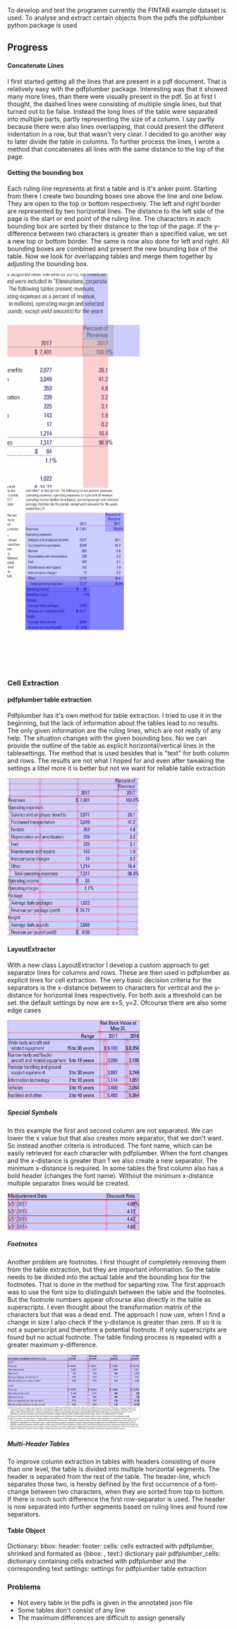 To develop and test the programm currently the FINTAB example dataset is used. To analyse and extract certain objects from the pdfs the pdfplumber python package is used

## Progress

#### Concatenate Lines
I first started getting all the lines that are present in a pdf document. That is relatively easy with the pdfplumber package. Interesting was that it showed many more lines, than there were visually present in the pdf. So at first I thought, the dashed lines were consisting of multiple single lines, but that turned out to be false. Instead the long lines of the table were separated into multiple parts, partly representing the size of a column. I say partly because there were also lines overlapping, that could present the different indentation in a row, but that wasn't very clear. I decided to go another way to later divide the table in columns.
To further process the lines, I wrote a method that concatenates all lines with the same distance to the top of the page.

#### Getting the bounding box
Each ruling line represents at first a table and is it's anker point. Starting from there I create two bounding boxes one above the line and one below. They are open to the top or bottom respectively. The left and right border are represented by two horizontal lines. The distance to the left side of the page is the start or end point of the ruling line.
The characters in each bounding box are sorted by their distance to the top of the page. If the y-difference between two characters is greater than a specified value, we set a new top or bottom border. The same is now also done for left and right. All bounding boxes are combined and present the new bounding box of the table. 
Now we look for overlapping tables and merge them together by adjusting the bounding box.

<img src="assets/find_bbox.png" title="Find bbox border (top, bottom, left, right)" alt="" width="300" />
<img src="assets/individual_bboxs.png" width="300" />

### Cell Extraction
#### pdfplumber table extraction
Pdfplumber has it's own method for table extraction. I tried to use it in the beginning, but the lack of information about the tables lead to no results. The only given information are the ruling lines, which are not really of any help.
The situation changes with the given bounding box. No we can provide the outline of the table as explicit horizontal/vertical lines in the tablesettings. The method that is used besides that is "text" for both column and rows. 
The results are not what I hoped for and even after tweaking the settings a littel more it is better but not we want for reliable table extraction

<img src="assets/pdfplumber_table_extraction.png" width="300" />

#### LayoutExtractor
With a new class LayoutExtractor I develop a custom approach to get separator lines for columns and rows. These are then used in pdfplumber as explicit lines for cell extraction.
The very basic decision criteria for the separators is the x-distance between to characters for vertical and the y-distance for horizontal lines respectively. For both axis a threshold can be set. the default settings by now are x=5, y=2. Ofcourse there are also some edge cases

<img src="assets/font_criteria.png" width="300" />

##### Special Symbols
In this example the first and second column are not separated. We can lower the x value but that also creates more separator, that we don't want. So instead another criteria is introduced. The font name, which can be easily retrieved for each character with pdfplumber. When the font changes and the x-distance is greater than 1 we also create a new separator. The minimum x-distance is required. In some tables the first column also has a bold header (changes the font name). Without the minimum x-distance multiple separator lines would be created.

<img src="assets/font_criteria_exception.png" width="300" />

##### Footnotes
Another problem are footnotes. I first thought of completely removing them from the table extraction, but they are important information. So the table needs to be divided into the actual table and the bounding box for the footnotes. That is done in the method for separting row. The first approach was to use the font size to distinguish between the table and the footnotes. But the footnote numbers appear ofcourse also directly in the table as superscripts. I even thought about the transformation matrix of the characters but that was a dead end.
The approach I now use, when I find a change in size I also check if the y-distance is greater than zero. If so it is not a superscript and therefore a potential footnote. If only superscripts are found but no actual footnote. The table finding process is repeated with a greater maximum y-difference.

<img src="assets/separate_footnote.png" width="300" />

##### Multi-Header Tables
To improve column extraction in tables with headers consisting of more than one level, the table is divided into multiple horizontal segments. The header is separated from the rest of the table. The header-line, which separates those two, is hereby defined by the first occurrence of a font-change between two characters, when they are sorted from top to bottom. If there is noch such difference the first row-separator is used. The header is now separated into further segments based on ruling lines and found row separators.

#### Table Object
Dictionary:
    bbox: 
    header: 
    footer:
    cells: cells extracted with pdfplumber, shrinked and formated as {bbox: , text:} dictionary pair
    pdfplumber_cells: dictionary containing cells extracted with pdfplumber and the corresponding text
    settings: settings for pdfplumber table extraction

### Problems
+ Not every table in the pdfs is given in the annotated json file
+ Some tables don't consist of any line
+ The maximum differences are difficult to assign generally

